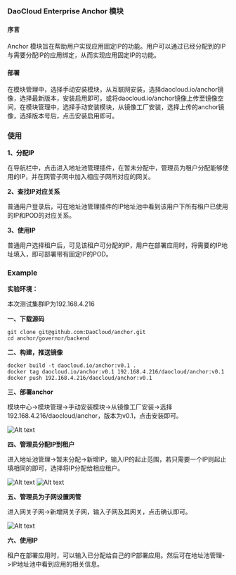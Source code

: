 ### DaoCloud Enterprise Anchor 模块

#### 序言
Anchor 模块旨在帮助用户实现应用固定IP的功能。用户可以通过已经分配到的IP与需要分配IP的应用绑定，从而实现应用固定IP的功能。

#### 部署
在模块管理中，选择手动安装模块，从互联网安装，选择daocloud.io/anchor镜像，选择最新版本，安装启用即可。或将daocloud.io/anchor镜像上传至镜像空间，在模块管理中，选择手动安装模块，从镜像工厂安装，选择上传的anchor镜像，选择版本号后，点击安装启用即可。

### 使用
**1、分配IP**

在导航栏中，点击进入地址池管理插件，在暂未分配中，管理员为租户分配能够使用的IP，并在网管子网中加入相应子网所对应的网关。

**2、查找IP对应关系**

普通用户登录后，可在地址池管理插件的IP地址池中看到该用户下所有租户已使用的IP和POD的对应关系。

**3、使用IP**

普通用户选择租户后，可见该租户可分配的IP，用户在部署应用时，将需要的IP地址填入，即可部署带有固定IP的POD。

### Example
**实验环境：**

本次测试集群IP为192.168.4.216

**一、下载源码**

```
git clone git@github.com:DaoCloud/anchor.git
cd anchor/governor/backend
```

**二、构建，推送镜像**

```
docker build -t daocloud.io/anchor:v0.1 .
docker tag daocloud.io/anchor:v0.1 192.168.4.216/daocloud/anchor:v0.1
docker push 192.168.4.216/daocloud/anchor:v0.1
```
**三、部署anchor**

模块中心->模块管理->手动安装模块->从镜像工厂安装->选择192.168.4.216/daocloud/anchor，版本为v0.1，点击安装即可。

![Alt text](https://github.com/ACXLM/Picture/blob/master/anchor/%E5%AE%89%E8%A3%85.png)

**四、管理员分配IP到租户**

进入地址池管理->暂未分配->新增IP，输入IP的起止范围，若只需要一个IP则起止填相同的即可，选择将IP分配给相应租户。

![Alt text](https://github.com/ACXLM/Picture/blob/master/anchor/%E6%96%B0%E5%A2%9EIP.png)
![Alt text](https://github.com/ACXLM/Picture/blob/master/anchor/%E6%96%B0%E5%A2%9EIP_List.png)

**五、管理员为子网设置网管**

进入网关子网->新增网关子网，输入子网及其网关，点击确认即可。

![Alt text](https://github.com/ACXLM/Picture/blob/master/anchor/%E6%96%B0%E5%A2%9E%E7%BD%91%E5%85%B3.png)

**六、使用IP**

租户在部署应用时，可以输入已分配给自己的IP部署应用。然后可在地址池管理->IP地址池中看到应用的相关信息。

